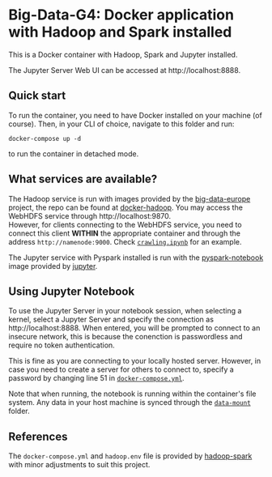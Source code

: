 # Big-Data-G4: Docker application with Hadoop and Spark installed
This is a Docker container with Hadoop, Spark and Jupyter installed.

The Jupyter Server Web UI can be accessed at http://localhost:8888.

## Quick start
To run the container, you need to have Docker installed on your machine (of course). Then, in your CLI of choice, navigate to this folder and run:
```
docker-compose up -d
```
to run the container in detached mode.

## What services are available?
The Hadoop service is run with images provided by the [big-data-europe](https://github.com/big-data-europe) project, the repo can be found at [docker-hadoop](https://github.com/big-data-europe/docker-hadoop). You may access the WebHDFS service through http://localhost:9870.\
However, for clients connecting to the WebHDFS service, you need to connect this client **WITHIN** the appropriate container and through the address `http://namenode:9000`. Check [`crawling.ipynb`](../review_crawl/crawling.ipynb) for an example.

The Jupyter service with Pyspark installed is run with the [pyspark-notebook](https://hub.docker.com/r/jupyter/pyspark-notebook) image provided by [jupyter](https://jupyter.org/).

## Using Jupyter Notebook
To use the Jupyter Server in your notebook session, when selecting a kernel, select a Jupyter Server and specify the connection as http://localhost:8888. When entered, you will be prompted to connect to an insecure network, this is because the conenction is passwordless and require no token authentication.

This is fine as you are connecting to your locally hosted server. However, in case you need to create a server for others to connect to, specify a password by changing line 51 in [`docker-compose.yml`](./docker-compose.yml).

Note that when running, the notebook is running within the container's file system. Any data in your host machine is synced through the [`data-mount`](./data-mount/) folder.

## References
The `docker-compose.yml` and `hadoop.env` file is provided by [hadoop-spark](https://github.com/OneCricketeer/docker-stacks/tree/master/hadoop-spark) with minor adjustments to suit this project.